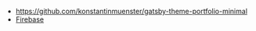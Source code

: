 * https://github.com/konstantinmuenster/gatsby-theme-portfolio-minimal
* [Firebase](https://fossengineer.com/hosting-with-firebase/)